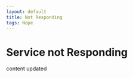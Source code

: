 ```yaml
---
layout: default
title: Not Responding
tags: Nope
---
```


# Service not Responding

content updated
